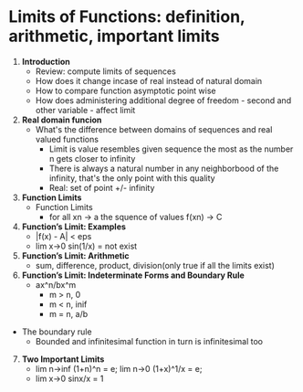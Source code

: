# Limits of Functions: definition, arithmetic, important limits 
1. **Introduction** 
   - Review: compute limits of sequences 
   - How does it change incase of real instead of natural domain 
   - How to compare function asymptotic point wise 
   - How does administering additional degree of freedom - second and other variable - affect limit 
2. **Real domain funcion**
   - What's the difference between domains of sequences and real valued functions
     - Limit is value resembles given sequence the most as the number n gets closer to infinity 
     - There is always a natural number in any neighborbood of the infinity, that's the only point with this quality 
     - Real:  set of point +/- infinity
3. **Function Limits**
   - Function Limits 
     - for all xn -> a the squence of values f(xn) -> C
4. **Function’s Limit: Examples** 
   - |f(x) - A| < eps 
   - lim x->0 sin(1/x) = not exist 
5. **Function’s Limit: Arithmetic** 
   - sum, difference, product, division(only true if all the limits exist)
6. **Function’s Limit: Indeterminate Forms and Boundary Rule** 
   - ax^n/bx^m
     - m > n, 0
     - m < n, inif
     - m = n, a/b
  - The boundary rule 
    - Bounded and infinitesimal function in turn is infinitesimal too 
 7. **Two Important Limits**
    - lim n->inf (1+n)^n = e; lim n->0 (1+x)^1/x = e;
    - lim x->0 sinx/x = 1

